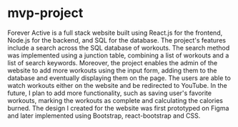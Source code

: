 # mvp-project

Forever Active is a full stack website built using React.js for the frontend, Node.js for the backend, and SQL for the database. 
The project's features include a search across the SQL database of workouts. The search method was implemented using a junction table, combining a list of workouts and a list of search keywords. Moreover, the project enables the admin of the website to add more workouts using the input form, adding them to the database and eventually displaying them on the page. 
The users are able to watch workouts either on the website and be redirected to YouTube. In the future, I plan to add more functionality, such as saving user's favorite workouts, marking the workouts as complete and calculating the calories burned. 
The design I created for the website was first prototyped on Figma and later implemented using Bootstrap, react-bootstrap and CSS. 